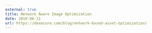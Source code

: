 ```yaml
---
external: true
title: Network Aware Image Optimization
date: 2019-06-11
url: https://dexecure.com/blog/network-based-asset-optimization/
---
```

